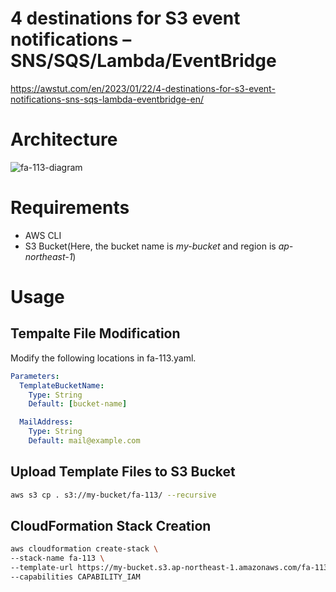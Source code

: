 # 4 destinations for S3 event notifications – SNS/SQS/Lambda/EventBridge

https://awstut.com/en/2023/01/22/4-destinations-for-s3-event-notifications-sns-sqs-lambda-eventbridge-en/

# Architecture

![fa-113-diagram](https://user-images.githubusercontent.com/84276199/213899834-92111983-d72f-4c23-8516-0f389be3f206.png)

# Requirements

* AWS CLI
* S3 Bucket(Here, the bucket name is *my-bucket* and region is *ap-northeast-1*)

# Usage

## Tempalte File Modification

Modify the following locations in fa-113.yaml.

```yaml
Parameters:
  TemplateBucketName:
    Type: String
    Default: [bucket-name]

  MailAddress:
    Type: String
    Default: mail@example.com
```

## Upload  Template Files to S3 Bucket

```bash
aws s3 cp . s3://my-bucket/fa-113/ --recursive
```

## CloudFormation Stack Creation

```bash
aws cloudformation create-stack \
--stack-name fa-113 \
--template-url https://my-bucket.s3.ap-northeast-1.amazonaws.com/fa-113/fa-113.yaml \
--capabilities CAPABILITY_IAM
```
